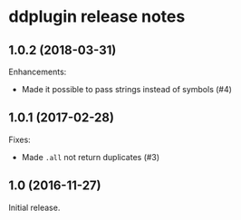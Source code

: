 # ddplugin release notes

## 1.0.2 (2018-03-31)

Enhancements:

* Made it possible to pass strings instead of symbols (#4)

## 1.0.1 (2017-02-28)

Fixes:

* Made `.all` not return duplicates (#3)

## 1.0 (2016-11-27)

Initial release.
